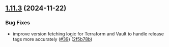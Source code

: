 ## [1.11.3](https://github.com/arpanrec/arpanrec.nebula/compare/1.11.2...1.11.3) (2024-11-22)


### Bug Fixes

* improve version fetching logic for Terraform and Vault to handle release tags more accurately ([#39](https://github.com/arpanrec/arpanrec.nebula/issues/39)) ([2f5b78b](https://github.com/arpanrec/arpanrec.nebula/commit/2f5b78b224ca213d50d9a52ee4e2ac178c87759f))
